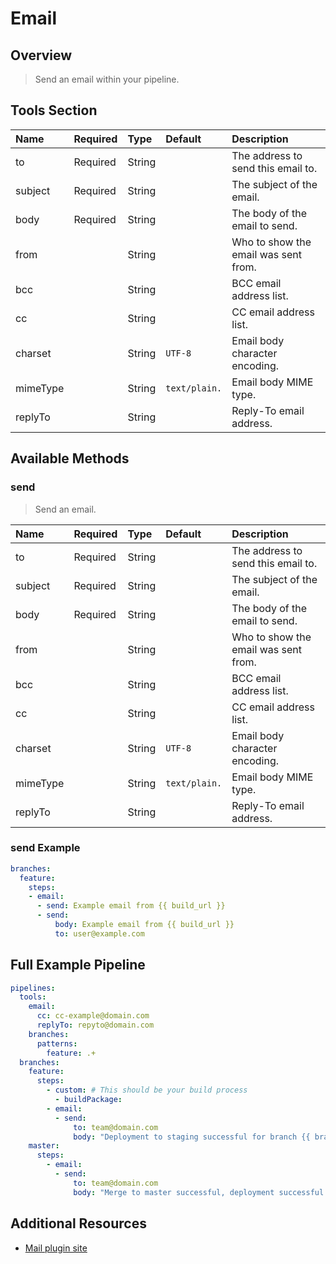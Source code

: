 # Email

## Overview

> Send an email within your pipeline.

## Tools Section

| Name     | Required   | Type   | Default       | Description                          |
|:---------|:-----------|:-------|:--------------|:-------------------------------------|
| to       | Required   | String |               | The address to send this email to.   |
| subject  | Required   | String |               | The subject of the email.            |
| body     | Required   | String |               | The body of the email to send.       |
| from     |            | String |               | Who to show the email was sent from. |
| bcc      |            | String |               | BCC email address list.              |
| cc       |            | String |               | CC email address list.               |
| charset  |            | String | `UTF-8`       | Email body character encoding.       |
| mimeType |            | String | `text/plain.` | Email body MIME type.                |
| replyTo  |            | String |               | Reply-To email address.              |

## Available Methods

### send

> Send an email.

| Name     | Required   | Type   | Default       | Description                          |
|:---------|:-----------|:-------|:--------------|:-------------------------------------|
| to       | Required   | String |               | The address to send this email to.   |
| subject  | Required   | String |               | The subject of the email.            |
| body     | Required   | String |               | The body of the email to send.       |
| from     |            | String |               | Who to show the email was sent from. |
| bcc      |            | String |               | BCC email address list.              |
| cc       |            | String |               | CC email address list.               |
| charset  |            | String | `UTF-8`       | Email body character encoding.       |
| mimeType |            | String | `text/plain.` | Email body MIME type.                |
| replyTo  |            | String |               | Reply-To email address.              |

### send Example

```yaml
branches:
  feature:
    steps:
    - email:
      - send: Example email from {{ build_url }}
      - send:
          body: Example email from {{ build_url }}
          to: user@example.com
```

## Full Example Pipeline

```yaml
pipelines:
  tools:
    email:
      cc: cc-example@domain.com
      replyTo: repyto@domain.com
    branches:
      patterns:
        feature: .+
  branches:
    feature:
      steps:
        - custom: # This should be your build process
          - buildPackage:
        - email:
          - send:
              to: team@domain.com
              body: "Deployment to staging successful for branch {{ branch_name }} | {{ build_url }}"
    master:
      steps:
        - email:
          - send: 
              to: team@domain.com
              body: "Merge to master successful, deployment successful | {{ build_url }}"
```

## Additional Resources

* [Mail plugin site](https://plugins.jenkins.io/workflow-basic-steps)
